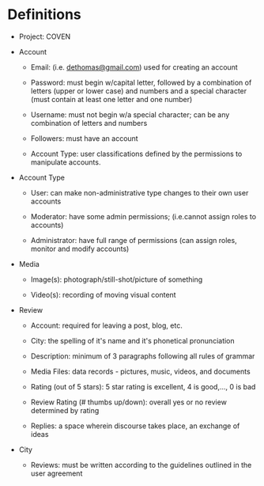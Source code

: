 # Definitions

- Project: COVEN

- Account

    - Email: (i.e. dethomas@gmail.com) used for creating an account

    - Password: must begin w/capital letter, followed by a combination of letters (upper or lower case) and numbers and a special character (must contain at least one letter and one number)

    - Username: must not begin w/a special character; can be any combination of letters and numbers

    - Followers: must have an account

    - Account Type: user classifications defined by the permissions to manipulate accounts. 

- Account Type

    - User: can make non-administrative type changes to their own user accounts

    - Moderator: have some admin permissions; (i.e.cannot assign roles to accounts)

    - Administrator: have full range of permissions (can assign roles, monitor and modify accounts)

- Media

    - Image(s): photograph/still-shot/picture of something 

    - Video(s): recording of moving visual content

- Review

    - Account: required for leaving a post, blog, etc.

    - City: the spelling of it's name and it's phonetical pronunciation

    - Description: minimum of 3 paragraphs following all rules of grammar

    - Media Files: data records - pictures, music, videos, and documents

    - Rating (out of 5 stars): 5 star rating is excellent, 4 is good,..., 0 is bad

    - Review Rating (# thumbs up/down): overall yes or no review determined by rating

    - Replies: a space wherein discourse takes place, an exchange of ideas 

- City

    - Reviews: must be written according to the guidelines outlined in the user agreement